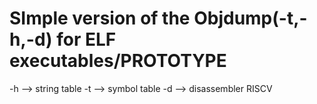 # SImple version of the Objdump(-t,-h,-d) for ELF executables/PROTOTYPE
-h --> string table
-t --> symbol table
-d --> disassembler
RISCV
